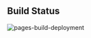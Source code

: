 ## Build Status

![pages-build-deployment](https://github.com/jandroav/jandroav.github.io/actions/workflows/pages/pages-build-deployment/badge.svg)
